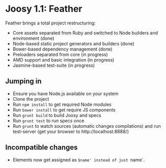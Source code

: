 # Joosy 1.1: Feather

Feather brings a total project restructuring:

  * Core assets separated from Ruby and switched to Node builders and environment (done)
  * Node-based static project generators and builders (done)
  * Bower-based dependency management (done)
  * Preloaders separated from core (in progress)
  * AMD support and basic integration (in progress)
  * Jasmine-based test-suite (in progress)

## Jumping in

  * Ensure you have Node.js available on your system
  * Clone the project
  * Run `npm install` to get required Node modules
  * Run `bower install` to get require JS components
  * Run `grunt build` to build Joosy and specs
  * Run `grunt test` to run specs once
  * Run `grunt` to watch sources (automatic changes compilations) and run test-server (get your browser to http://localhost:8888/)

## Incompatible changes

  * Elements now get assigned as `$name' instead of just `name`.